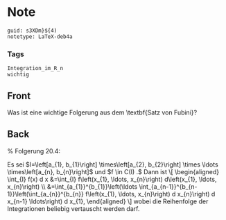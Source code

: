 # Note
```
guid: s3XDm}${4)
notetype: LaTeX-deb4a
```

### Tags
```
Integration_im_R_n
wichtig
```

## Front
Was ist eine wichtige Folgerung aus dem \textbf{Satz von Fubini}?

## Back
% Folgerung 20.4:
<div>
  Es sei $I=\left[a_{1}, b_{1}\right] \times\left[a_{2},
  b_{2}\right] \times \ldots \times\left[a_{n}, b_{n}\right]$ und
  $f \in C(I) .$ Dann ist \[ \begin{aligned} \int_{I} f(x) d x
  &=\int_{I} f\left(x_{1}, \ldots, x_{n}\right) d\left(x_{1},
  \ldots, x_{n}\right) \\ &=\int_{a_{1}}^{b_{1}}\left(\ldots
  \int_{a_{n-1}}^{b_{n-1}}\left(\int_{a_{n}}^{b_{n}} f\left(x_{1},
  \ldots, x_{n}\right) d x_{n}\right) d x_{n-1} \ldots\right) d
  x_{1}, \end{aligned} \] wobei die Reihenfolge der Integrationen
  beliebig vertauscht werden darf.
</div>
